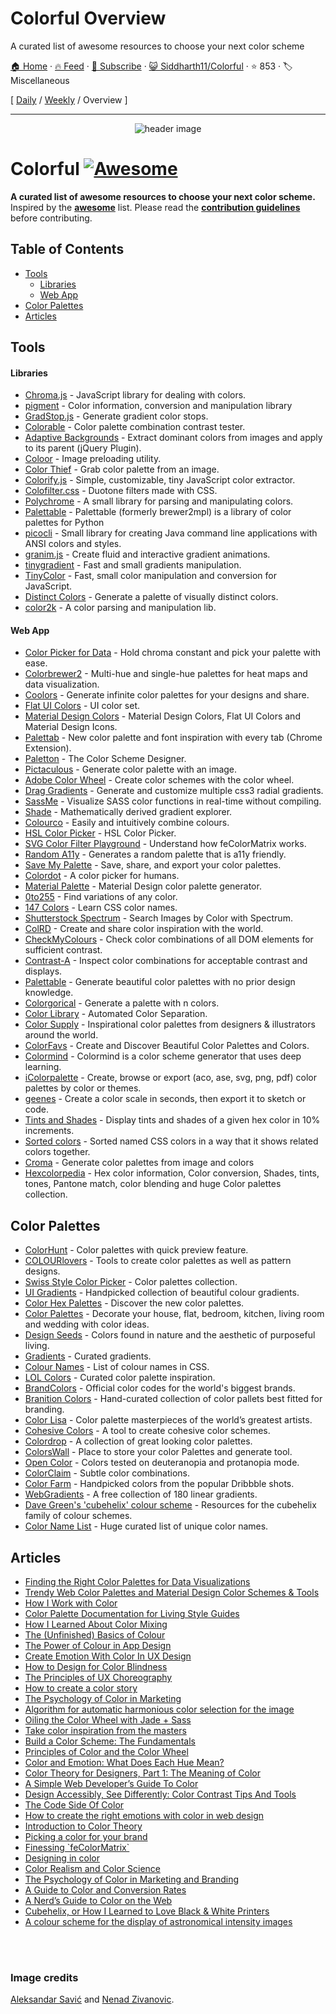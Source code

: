 # Colorful Overview

A curated list of awesome resources to choose your next color scheme

[🏠 Home](/README.md) · [🔥 Feed](https://test.trackawesomelist.com/Siddharth11/Colorful/feed.xml) · [📮 Subscribe](https://trackawesomelist.us17.list-manage.com/subscribe?u=d2f0117aa829c83a63ec63c2f&id=36a103854c) · [😺 Siddharth11/Colorful](https://github.com/Siddharth11/Colorful/blob/master/readme.md) · ⭐ 853 · 🏷️ Miscellaneous

[ [Daily](/content/Siddharth11/Colorful/README.md) / [Weekly](/content/Siddharth11/Colorful/week/README.md) / Overview ]

---

<p align="center">
	<img src="https://github.com/Siddharth11/Colorful/raw/master/color-palette.gif" alt="header image">
</p>

# Colorful [![Awesome](https://cdn.rawgit.com/sindresorhus/awesome/d7305f38d29fed78fa85652e3a63e154dd8e8829/media/badge.svg)](https://github.com/sindresorhus/awesome)

**A curated list of awesome resources to choose your next color scheme.**
Inspired by the **[awesome](https://github.com/sindresorhus/awesome)** list. Please read the **[contribution guidelines](https://github.com/Siddharth11/Colorful/blob/master/readme.md/contributing.md)** before contributing.

## Table of Contents

*   [Tools](#tools)
    *   [Libraries](#libraries)
    *   [Web App](#web-app)
*   [Color Palettes](#color-palettes)
*   [Articles](#articles)

## Tools

#### Libraries

*   [Chroma.js](http://gka.github.io/chroma.js/) - JavaScript library for dealing with colors.
*   [pigment](https://github.com/satya164/pigment) - Color information, conversion and manipulation library
*   [GradStop.js](https://github.com/Siddharth11/gradStop.js) - Generate gradient color stops.
*   [Colorable](http://jxnblk.com/colorable/) - Color palette combination contrast tester.
*   [Adaptive Backgrounds](https://briangonzalez.github.io/jquery.adaptive-backgrounds.js/) - Extract dominant colors from images and apply to its parent (jQuery Plugin).
*   [Coloor](https://github.com/krasimir/coloor) - Image preloading utility.
*   [Color Thief](https://github.com/lokesh/color-thief) - Grab color palette from an image.
*   [Colorify.js](https://github.com/LukyVj/Colorify.js) - Simple, customizable, tiny JavaScript color extractor.
*   [Colofilter.css](https://github.com/LukyVj/colofilter.css) - Duotone filters made with CSS.
*   [Polychrome](https://github.com/cdonohue/polychrome) - A small library for parsing and manipulating colors.
*   [Palettable](https://github.com/jiffyclub/palettable) - Palettable (formerly brewer2mpl) is a library of color palettes for Python
*   [picocli](http://picocli.info/) - Small library for creating Java command line applications with ANSI colors and styles.
*   [granim.js](https://github.com/sarcadass/granim.js) - Create fluid and interactive gradient animations.
*   [tinygradient](https://github.com/mistic100/tinygradient) - Fast and small gradients manipulation.
*   [TinyColor](https://github.com/bgrins/TinyColor) - Fast, small color manipulation and conversion for JavaScript.
*   [Distinct Colors](https://github.com/internalfx/distinct-colors) - Generate a palette of visually distinct colors.
*   [color2k](https://github.com/ricokahler/color2k) - A color parsing and manipulation lib.

#### Web App

*   [Color Picker for Data](http://tristen.ca/hcl-picker/) - Hold chroma constant and pick your palette with ease.
*   [Colorbrewer2](http://colorbrewer2.org/) - Multi-hue and single-hue palettes for heat maps and data visualization.
*   [Coolors](https://coolors.co/) - Generate infinite color palettes for your designs and share.
*   [Flat UI Colors](http://flatuicolors.com/) - UI color set.
*   [Material Design Colors](http://www.materialui.co/) -  Material Design Colors, Flat UI Colors and Material Design Icons.
*   [Palettab](http://palettab.com/) - New color palette and font inspiration with every tab (Chrome Extension).
*   [Paletton](http://paletton.com) - The Color Scheme Designer.
*   [Pictaculous](http://www.pictaculous.com/) - Generate color palette with an image.
*   [Adobe Color Wheel](https://color.adobe.com/) - Create color schemes with the color wheel.
*   [Drag Gradients](http://elrumordelaluz.github.io/draGGradients/) - Generate and customize multiple css3 radial gradients.
*   [SassMe](https://github.com/jimniels/sassme) - Visualize SASS color functions in real-time without compiling.
*   [Shade](http://jxnblk.com/shade/) - Mathematically derived gradient explorer.
*   [Colourco](http://www.colourco.de/) - Easily and intuitively combine colours.
*   [HSL Color Picker](http://hslpicker.com/) - HSL Color Picker.
*   [SVG Color Filter Playground](http://kazzkiq.github.io/svg-color-filter/) - Understand how feColorMatrix works.
*   [Random A11y](http://www.randoma11y.com) - Generates a random palette that is a11y friendly.
*   [Save My Palette](http://savemypalette.com/) - Save, share, and export your color palettes.
*   [Colordot](https://color.hailpixel.com) - A color picker for humans.
*   [Material Palette](http://www.materialpalette.com/) - Material Design color palette generator.
*   [0to255](http://www.0to255.com/) - Find variations of any color.
*   [147 Colors](http://147colors.com/) - Learn CSS color names.
*   [Shutterstock Spectrum](http://www.shutterstock.com/labs/spectrum/) - Search Images by Color with Spectrum.
*   [ColRD](http://colrd.com/) - Create and share color inspiration with the world.
*   [CheckMyColours](http://www.checkmycolours.com/) - Check color combinations of all DOM elements for sufficient contrast.
*   [Contrast-A](http://www.dasplankton.de/ContrastA/) -  Inspect color combinations for acceptable contrast and displays.
*   [Palettable](http://www.palettable.io/) - Generate beautiful color palettes with no prior design knowledge.
*   [Colorgorical](http://vrl.cs.brown.edu/color) - Generate a palette with n colors.
*   [Color Library](http://colorlibrary.ch/) - Automated Color Separation.
*   [Color Supply](http://colorsupplyyy.com/app/) - Inspirational color palettes from designers & illustrators around the world.
*   [ColorFavs](http://www.colorfavs.com/) - Create and Discover Beautiful Color Palettes and Colors.
*   [Colormind](http://www.colormind.io/) - Colormind is a color scheme generator that uses deep learning.
*   [iColorpalette](https://icolorpalette.com) - Create, browse or export (aco, ase, svg, png, pdf) color palettes by color or themes.
*   [geenes](https://geenes.app/) - Create a color scale in seconds, then export it to sketch or code.
*   [Tints and Shades](https://maketintsandshades.com/) - Display tints and shades of a given hex color in 10% increments.
*   [Sorted colors](https://enes.in/sorted-colors/) - Sorted named CSS colors in a way that it shows related colors together.
*   [Croma](https://croma.app) - Generate color palettes from image and colors
*   [Hexcolorpedia](https://hexcolorpedia.com/) - Hex color information, Color conversion, Shades, tints, tones, Pantone match, color blending and huge Color palettes collection.

## Color Palettes

*   [ColorHunt](http://colorhunt.co/) - Color palettes with quick preview feature.
*   [COLOURlovers](http://www.colourlovers.com/) - Tools to create color palettes as well as pattern designs.
*   [Swiss Style Color Picker](http://www.swisscolors.net/) - Color palettes collection.
*   [UI Gradients](http://uigradients.com/) - Handpicked collection of beautiful colour gradients.
*   [Color Hex Palettes](http://www.color-hex.com/color-palettes/) - Discover the new color palettes.
*   [Color Palettes](http://colorpalettes.net/) - Decorate your house, flat, bedroom, kitchen, living room and wedding with color ideas.
*   [Design Seeds](http://www.design-seeds.com/) - Colors found in nature and the aesthetic of purposeful living.
*   [Gradients](http://thewebrocks.com/demos/gradientsio/v2.html) - Curated gradients.
*   [Colour Names](http://colours.neilorangepeel.com/) - List of colour names in CSS.
*   [LOL Colors](http://www.lolcolors.com/palettes/popular) - Curated color palette inspiration.
*   [BrandColors](http://brandcolors.net/) - Official color codes for the world's biggest brands.
*   [Branition Colors](https://branition.com/colors) - Hand-curated collection of color pallets best fitted for branding.
*   [Color Lisa](http://www.colorlisa.com/) - Color palette masterpieces of the world’s greatest artists.
*   [Cohesive Colors](http://javier.xyz/cohesive-colors/) - A tool to create cohesive color schemes.
*   [Colordrop](https://colordrop.io/) - A collection of great looking color palettes.
*   [ColorsWall](https://colorswall.com/) - Place to store your color Palettes and generate tool.
*   [Open Color](https://yeun.github.io/open-color/) - Colors tested on deuteranopia and protanopia mode.
*   [ColorClaim](http://www.vanschneider.com/colors) - Subtle color combinations.
*   [Color Farm](http://color.farm/) - Handpicked colors from the popular Dribbble shots.
*   [WebGradients](https://webgradients.com/) - A free collection of 180 linear gradients.
*   [Dave Green's 'cubehelix' colour scheme](http://www.mrao.cam.ac.uk/\~dag/CUBEHELIX/) - Resources for the cubehelix family of colour schemes.
*   [Color Name List](https://github.com/meodai/color-names/) - Huge curated list of unique color names.

## Articles

*   [Finding the Right Color Palettes for Data Visualizations](https://blog.graphiq.com/finding-the-right-color-palettes-for-data-visualizations-fcd4e707a283#.k1zjxtfet)
*   [Trendy Web Color Palettes and Material Design Color Schemes & Tools](http://www.awwwards.com/trendy-web-color-palettes-and-material-design-color-schemes-tools.html?utm_source=Twitter\&utm_medium=Social\&utm_campaign=Twitter-Blog-Color\&utm_content=Twitter)
*   [How I Work with Color](https://medium.com/@JustinMezzell/how-i-work-with-color-8439c98ae5ed#.b99s3au3w)
*   [Color Palette Documentation for Living Style Guides](https://medium.com/@jxnblk/color-palette-documentation-for-living-style-guides-d25d65aa20a5#.q0q6fb5qy)
*   [How I Learned About Color Mixing](https://medium.com/@julialundman/my-experiences-in-learning-about-color-6de4ec274503#.m0t57e6ws)
*   [The (Unfinished) Basics of Colour](https://medium.com/life-tips/the-unfinished-basics-of-colour-292858f62e62#.b1z1ejmsg)
*   [The Power of Colour in App Design](https://medium.com/@nicknelo/why-use-colour-branding-in-apps-a95deba49dae#.pj3012j9x)
*   [Create Emotion With Color In UX Design](https://uxplanet.org/create-emotion-with-color-in-ux-design-446a3766b085#.g6o0xsyfd)
*   [How to Design for Color Blindness](https://medium.com/@usabilla/how-to-design-for-color-blindness-62d4d8ae9f6a#.uujosqblu)
*   [The Principles of UX Choreography](https://medium.com/@becca_u/the-principles-of-ux-choreography-69c91c2cbc2a#.henp1zpjb)
*   [How to create a color story](https://medium.com/design-story/how-to-create-a-color-story-aa75a62bf953#.pclx97jsf)
*   [The Psychology of Color in Marketing](https://www.helpscout.net/blog/psychology-of-color/)
*   [Algorithm for automatic harmonious color selection for the image](https://uxplanet.org/algorithm-for-automatic-harmonious-color-selection-for-the-image-fc26dde69ca1#.5luiehaag)
*   [Oiling the Color Wheel with Jade + Sass](https://journal.helabs.com/oiling-the-color-wheel-with-jade-sass-5688ceada87c#.frc7e0rj5)
*   [Take color inspiration from the masters](https://medium.com/@WebdesignerDepot/take-color-inspiration-from-the-masters-e9c2bcf1c8e2#.bhc22yxap)
*   [Build a Color Scheme: The Fundamentals](http://tympanus.net/codrops/2012/09/17/build-a-color-scheme-the-fundamentals/)
*   [Principles of Color and the Color Wheel](http://tympanus.net/codrops/2012/02/28/principles-of-color-and-the-color-wheel/)
*   [Color and Emotion: What Does Each Hue Mean?](http://tympanus.net/codrops/2012/04/03/color-and-emotion-what-does-each-hue-mean/)
*   [Color Theory for Designers, Part 1: The Meaning of Color](https://www.smashingmagazine.com/2010/01/color-theory-for-designers-part-1-the-meaning-of-color/)
*   [A Simple Web Developer’s Guide To Color](https://www.smashingmagazine.com/2016/04/web-developer-guide-color/)
*   [Design Accessibly, See Differently: Color Contrast Tips And Tools](https://www.smashingmagazine.com/2014/10/color-contrast-tips-and-tools-for-accessibility/)
*   [The Code Side Of Color](https://www.smashingmagazine.com/2012/10/the-code-side-of-color/)
*   [How to create the right emotions with color in web design](http://thenextweb.com/dd/2015/04/07/how-to-create-the-right-emotions-with-color-in-web-design/)
*   [Introduction to Color Theory](http://www.tigercolor.com/color-lab/color-theory/color-theory-intro.htm)
*   [Picking a color for your brand](http://focuslabllc.com/digest/picking-a-color-for-your-brand)
*   [Finessing \`feColorMatrix\`](http://alistapart.com/article/finessing-fecolormatrix)
*   [Designing in color](https://medium.freecodecamp.com/designing-in-color-abd358660a7b)
*   [Color Realism and Color Science](http://web.mit.edu/abyrne/www/ColorRealism.html)
*   [The Psychology of Color in Marketing and Branding](https://medium.com/swlh/the-psychology-of-color-in-marketing-and-branding-ebb2320a2b0)
*   [A Guide to Color and Conversion Rates](https://uxplanet.org/a-guide-to-color-and-conversion-rates-f3a28e8e32bb)
*   [A Nerd’s Guide to Color on the Web](https://css-tricks.com/nerds-guide-color-web/)
*   [Cubehelix, or How I Learned to Love Black & White Printers](http://www.ifweassume.com/2013/05/cubehelix-or-how-i-learned-to-love.html)
*   [A colour scheme for the display of astronomical intensity images](http://adsabs.harvard.edu/abs/2011BASI...39..289G)

<br>
<br>

### Image credits

[Aleksandar Savić](https://dribbble.com/almigor) and [Nenad Zivanovic](https://dribbble.com/nenadzivanovic).

